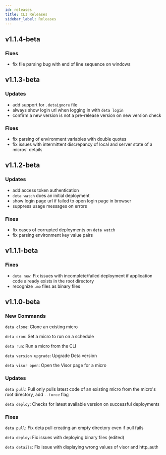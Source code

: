 ```yaml
---
id: releases
title: CLI Releases
sidebar_label: Releases
---
```


## v1.1.4-beta

### Fixes
- fix file parsing bug with end of line sequence on windows

## v1.1.3-beta

### Updates 
- add support for `.detaignore` file
- always show login url when logging in with `deta login`
- confirm a new version is not a pre-release version on new version check

### Fixes
- fix parsing of environment variables with double quotes
- fix issues with intermittent discrepancy of local and server state of a micros' details

## v1.1.2-beta

### Updates
- add access token authentication
- `deta watch` does an initial deployment
- show login page url if failed to open login page in browser
- suppress usage messages on errors

### Fixes
- fix cases of corrupted deployments on `deta watch`
- fix parsing environment key value pairs

## v1.1.1-beta

### Fixes
- `deta new`: Fix issues with incomplete/failed deployment if application code already exists in the root directory
- recognize `.mo` files as binary files

## v1.1.0-beta

### New Commands

`deta clone`:  Clone an existing micro

`deta cron`:  Set a micro to run on a schedule

`deta run`:  Run a micro from the CLI

`deta version upgrade`:  Upgrade Deta version

`deta visor open`:  Open the Visor page for a micro

### Updates

`deta pull`: Pull only pulls latest code of an existing micro from the micro's root directory, add `--force` flag

`deta deploy`: Checks for latest available version on successful deployments

### Fixes

`deta pull`: Fix deta pull creating an empty directory even if pull fails

`deta deploy`: Fix issues with deploying binary files (edited)

`deta details`: Fix issue with displaying wrong values of visor and http_auth